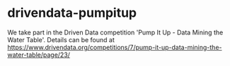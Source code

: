 # drivendata-pumpitup

We take part in the Driven Data competition 'Pump It Up - Data Mining the Water Table'. Details can be found at  
https://www.drivendata.org/competitions/7/pump-it-up-data-mining-the-water-table/page/23/
